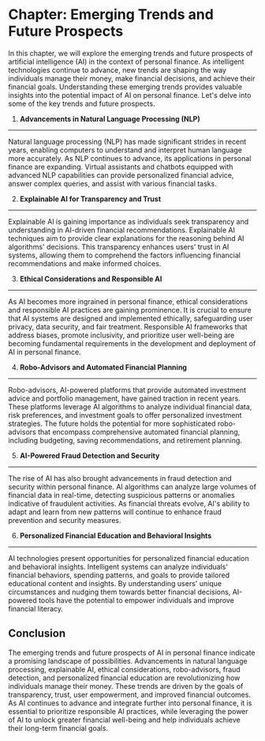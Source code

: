 Chapter: Emerging Trends and Future Prospects
=============================================

In this chapter, we will explore the emerging trends and future prospects of artificial intelligence (AI) in the context of personal finance. As intelligent technologies continue to advance, new trends are shaping the way individuals manage their money, make financial decisions, and achieve their financial goals. Understanding these emerging trends provides valuable insights into the potential impact of AI on personal finance. Let's delve into some of the key trends and future prospects.

1. **Advancements in Natural Language Processing (NLP)**
--------------------------------------------------------

Natural language processing (NLP) has made significant strides in recent years, enabling computers to understand and interpret human language more accurately. As NLP continues to advance, its applications in personal finance are expanding. Virtual assistants and chatbots equipped with advanced NLP capabilities can provide personalized financial advice, answer complex queries, and assist with various financial tasks.

2. **Explainable AI for Transparency and Trust**
------------------------------------------------

Explainable AI is gaining importance as individuals seek transparency and understanding in AI-driven financial recommendations. Explainable AI techniques aim to provide clear explanations for the reasoning behind AI algorithms' decisions. This transparency enhances users' trust in AI systems, allowing them to comprehend the factors influencing financial recommendations and make informed choices.

3. **Ethical Considerations and Responsible AI**
------------------------------------------------

As AI becomes more ingrained in personal finance, ethical considerations and responsible AI practices are gaining prominence. It is crucial to ensure that AI systems are designed and implemented ethically, safeguarding user privacy, data security, and fair treatment. Responsible AI frameworks that address biases, promote inclusivity, and prioritize user well-being are becoming fundamental requirements in the development and deployment of AI in personal finance.

4. **Robo-Advisors and Automated Financial Planning**
-----------------------------------------------------

Robo-advisors, AI-powered platforms that provide automated investment advice and portfolio management, have gained traction in recent years. These platforms leverage AI algorithms to analyze individual financial data, risk preferences, and investment goals to offer personalized investment strategies. The future holds the potential for more sophisticated robo-advisors that encompass comprehensive automated financial planning, including budgeting, saving recommendations, and retirement planning.

5. **AI-Powered Fraud Detection and Security**
----------------------------------------------

The rise of AI has also brought advancements in fraud detection and security within personal finance. AI algorithms can analyze large volumes of financial data in real-time, detecting suspicious patterns or anomalies indicative of fraudulent activities. As financial threats evolve, AI's ability to adapt and learn from new patterns will continue to enhance fraud prevention and security measures.

6. **Personalized Financial Education and Behavioral Insights**
---------------------------------------------------------------

AI technologies present opportunities for personalized financial education and behavioral insights. Intelligent systems can analyze individuals' financial behaviors, spending patterns, and goals to provide tailored educational content and insights. By understanding users' unique circumstances and nudging them towards better financial decisions, AI-powered tools have the potential to empower individuals and improve financial literacy.

Conclusion
----------

The emerging trends and future prospects of AI in personal finance indicate a promising landscape of possibilities. Advancements in natural language processing, explainable AI, ethical considerations, robo-advisors, fraud detection, and personalized financial education are revolutionizing how individuals manage their money. These trends are driven by the goals of transparency, trust, user empowerment, and improved financial outcomes. As AI continues to advance and integrate further into personal finance, it is essential to prioritize responsible AI practices, while leveraging the power of AI to unlock greater financial well-being and help individuals achieve their long-term financial goals.
